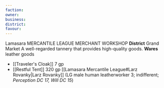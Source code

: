 ```yaml
---
faction: 
owner: 
business: 
district: 
favour:
---
```

Lamasara MERCANTILE LEAGUE MERCHANT WORKSHOP 
**District** Grand Market
A well-regarded tannery that provides high-quality goods. 
**Wares** leather goods 
- [[Traveler's Cloak]] 7 gp
- [[Restful Tent]] 320 gp 
[[Lamasara Mercantile League#Larz Rovanky|Larz Rovanky]] (LG male human leatherworker 3; indifferent; *Perception DC 17, Will DC 15*)